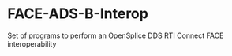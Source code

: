 # FACE-ADS-B-Interop
Set of programs to perform an OpenSplice DDS RTI Connect FACE interoperability
